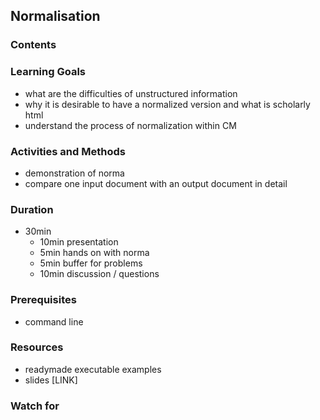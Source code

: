 ## Normalisation

### Contents

### Learning Goals

* what are the difficulties of unstructured information
* why it is desirable to have a normalized version and what is scholarly html
* understand the process of normalization within CM

### Activities and Methods

* demonstration of norma
* compare one input document with an output document in detail

### Duration

* 30min
  * 10min presentation
  * 5min hands on with norma
  * 5min buffer for problems
  * 10min discussion / questions

### Prerequisites

* command line

### Resources

* readymade executable examples
* slides [LINK]

### Watch for

